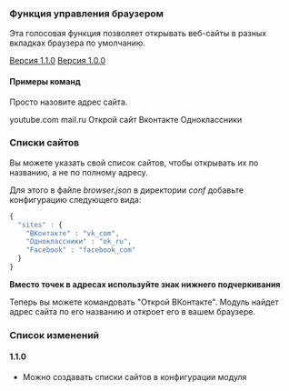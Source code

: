 ### Функция управления браузером
Эта голосовая функция позволяет открывать веб-сайты в разных вкладках браузера по умолчанию.

[Версия 1.1.0](https://bintray.com/artifact/download/uzyovoys/aggregate/com/aggregate/browser/1.1.0/browser-1.1.0.jar)
[Версия 1.0.0](https://bintray.com/artifact/download/uzyovoys/aggregate/com/aggregate/browser/1.0.0/browser-1.0.0.jar)

#### Примеры команд
Просто назовите адрес сайта.

youtube.com
mail.ru
Открой сайт Вконтакте
Одноклассники

### Списки сайтов
Вы можете указать свой список сайтов, чтобы открывать их по названию, а не по полному адресу.

Для этого в файле _browser.json_ в директории _conf_ добавьте конфигурацию следующего вида:

```javascript
{
  "sites" : {
    "ВКонтакте" : "vk_com",
    "Одноклассники" : "ok_ru",
    "Facebook" : "facebook_com"
  }
}
```

**Вместо точек в адресах используйте знак нижнего подчеркивания**

Теперь вы можете командовать "Открой ВКонтакте". Модуль найдет адрес сайта по его названию и откроет его в вашем браузере.

### Список изменений
#### 1.1.0

- Можно создавать списки сайтов в конфигурации модуля

